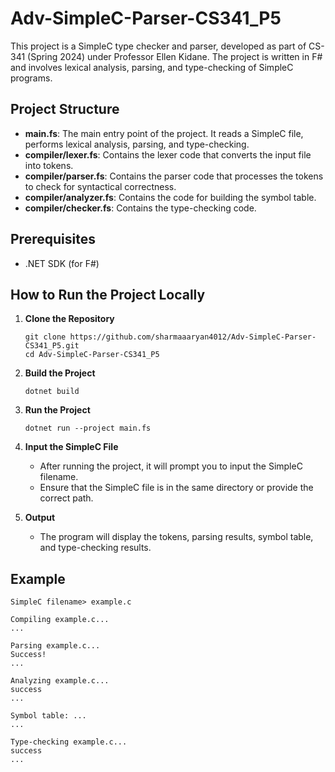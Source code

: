 # Adv-SimpleC-Parser-CS341_P5

This project is a SimpleC type checker and parser, developed as part of CS-341 (Spring 2024) under Professor Ellen Kidane. The project is written in F# and involves lexical analysis, parsing, and type-checking of SimpleC programs.

## Project Structure

- **main.fs**: The main entry point of the project. It reads a SimpleC file, performs lexical analysis, parsing, and type-checking.
- **compiler/lexer.fs**: Contains the lexer code that converts the input file into tokens.
- **compiler/parser.fs**: Contains the parser code that processes the tokens to check for syntactical correctness.
- **compiler/analyzer.fs**: Contains the code for building the symbol table.
- **compiler/checker.fs**: Contains the type-checking code.

## Prerequisites

- .NET SDK (for F#)

## How to Run the Project Locally

1. **Clone the Repository**
   ```
   git clone https://github.com/sharmaaaryan4012/Adv-SimpleC-Parser-CS341_P5.git
   cd Adv-SimpleC-Parser-CS341_P5
   ```

2. **Build the Project**
   ```
   dotnet build
   ```

3. **Run the Project**
   ```
   dotnet run --project main.fs
   ```

4. **Input the SimpleC File**
   - After running the project, it will prompt you to input the SimpleC filename.
   - Ensure that the SimpleC file is in the same directory or provide the correct path.

5. **Output**
   - The program will display the tokens, parsing results, symbol table, and type-checking results.

## Example

```
SimpleC filename> example.c

Compiling example.c...
...

Parsing example.c...
Success!
...

Analyzing example.c...
success
...

Symbol table: ...
...

Type-checking example.c...
success
...
```
